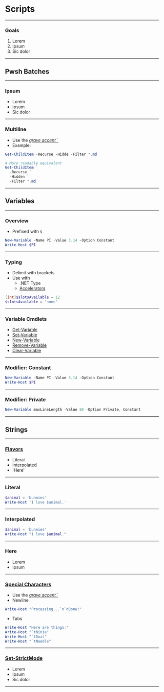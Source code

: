 # Scripts

---

### Goals
1. Lorem
1. Ipsum
1. Sic dolor

---

## Pwsh Batches 

---

### Ipsum
* Lorem
* Ipsum
* Sic dolor

---

### Multiline
* Use the [*grave accent* `](https://en.wikipedia.org/wiki/Grave_accent)
* Example:
```powershell
Get-ChildItem -Recurse -Hidde -Filter *.md

# More readable equivalent
Get-ChildItem `
  -Recurse `
  -Hidden `
  -Filter *.md
```


---

## Variables

---

### Overview
* Prefixed with `$`
```powershell
New-Variable -Name PI -Value 3.14 -Option Constant
Write-Host $PI
```
---

### Typing
* Delimit with brackets
* Use with
  - .NET Type
  - [Accelerators](https://docs.microsoft.com/en-us/powershell/module/microsoft.powershell.core/about/about_type_accelerators?view=powershell-7.1)

```powershell
[int]$slotsAvailable = 12
$slotsAvailable = 'none'
```

---


### Variable Cmdlets
* [Get-Variable](https://lorem.ipsum)
* [Set-Variable](https://lorem.ipsum)
* [New-Variable](https://lorem.ipsum)
* [Remove-Variable](https://lorem.ipsum)
* [Clear-Variable](https://lorem.ipsum)

---

### Modifier: Constant
```powershell
New-Variable -Name PI -Value 3.14 -Option Constant
Write-Host $PI
```

---

### Modifier: Private
```powershell
New-Variable maxLineLength -Value 80 -Option Private, Constant
```

---

## Strings

---

### [Flavors](https://docs.microsoft.com/en-us/powershell/module/microsoft.powershell.core/about/about_quoting_rules)
* Literal
* Interpolated
* 'Here'

---

### Literal
```powershell
$animal = 'bunnies'
Write-Host 'I love $animal.'
```

---

### Interpolated
```powershell
$animal = 'bunnies'
Write-Host "I love $animal."
```

---

### Here
* Lorem
* Ipsum

---

### [Special Characters](https://docs.microsoft.com/en-us/powershell/module/microsoft.powershell.core/about/about_special_characters)
* Use the [*grave accent* `](https://en.wikipedia.org/wiki/Grave_accent)
* Newline
```powershell
Write-Host "Processing...`n`nDone!"
```
* Tabs
```powershell
Write-Host "Here are things:"
Write-Host "`tNinja"
Write-Host "`tGoat"
Write-Host "`tNeedle"
```

---

### [Set-StrictMode](https://docs.microsoft.com/en-us/powershell/module/microsoft.powershell.core/set-strictmode)
* Lorem
* Ipsum
* Sic dolor

---

